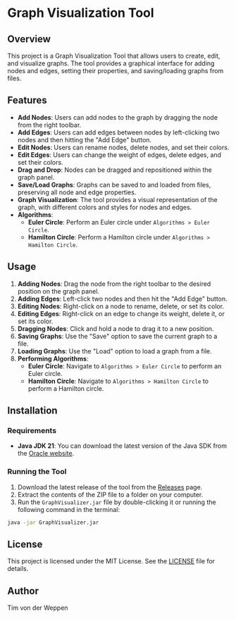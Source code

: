 # Graph Visualization Tool

## Overview

This project is a Graph Visualization Tool that allows users to create, edit, and visualize graphs. The tool provides a graphical interface for adding nodes and edges, setting their properties, and saving/loading graphs from files.

## Features

- **Add Nodes**: Users can add nodes to the graph by dragging the node from the right toolbar.
- **Add Edges**: Users can add edges between nodes by left-clicking two nodes and then hitting the "Add Edge" button.
- **Edit Nodes**: Users can rename nodes, delete nodes, and set their colors.
- **Edit Edges**: Users can change the weight of edges, delete edges, and set their colors.
- **Drag and Drop**: Nodes can be dragged and repositioned within the graph panel.
- **Save/Load Graphs**: Graphs can be saved to and loaded from files, preserving all node and edge properties.
- **Graph Visualization**: The tool provides a visual representation of the graph, with different colors and styles for nodes and edges.
- **Algorithms**:
  - **Euler Circle**: Perform an Euler circle under `Algorithms > Euler Circle`.
  - **Hamilton Circle**: Perform a Hamilton circle under `Algorithms > Hamilton Circle`.

## Usage

1. **Adding Nodes**: Drag the node from the right toolbar to the desired position on the graph panel.
2. **Adding Edges**: Left-click two nodes and then hit the "Add Edge" button.
3. **Editing Nodes**: Right-click on a node to rename, delete, or set its color.
4. **Editing Edges**: Right-click on an edge to change its weight, delete it, or set its color.
5. **Dragging Nodes**: Click and hold a node to drag it to a new position.
6. **Saving Graphs**: Use the "Save" option to save the current graph to a file.
7. **Loading Graphs**: Use the "Load" option to load a graph from a file.
8. **Performing Algorithms**:
   - **Euler Circle**: Navigate to `Algorithms > Euler Circle` to perform an Euler circle.
   - **Hamilton Circle**: Navigate to `Algorithms > Hamilton Circle` to perform a Hamilton circle.

## Installation

### Requirements

- **Java JDK 21**: You can download the latest version of the Java SDK from the [Oracle website](https://www.oracle.com/java/technologies/downloads/#jdk21-windows).

### Running the Tool

1. Download the latest release of the tool from the [Releases](https://github.com/Ghoastplayer/GraphVisualizer/releases/tag/v1.0) page.
2. Extract the contents of the ZIP file to a folder on your computer.
3. Run the `GraphVisualizer.jar` file by double-clicking it or running the following command in the terminal:

```bash
java -jar GraphVisualizer.jar
```

## License

This project is licensed under the MIT License. See the [LICENSE](LICENSE) file for details.

## Author

Tim von der Weppen